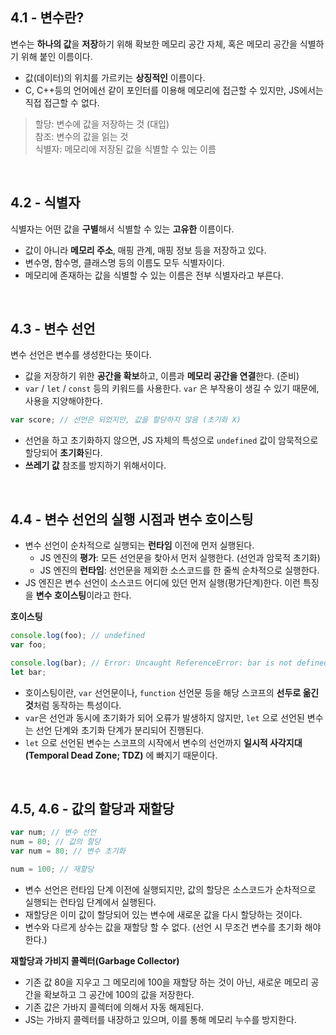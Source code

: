 ## 4.1 - 변수란?

변수는 **하나의 값**을 **저장**하기 위해 확보한 메모리 공간 자체, 혹은 메모리 공간을 식별하기 위해 붙인 이름이다.

- 값(데이터)의 위치를 가르키는 **상징적인** 이름이다.
- C, C++등의 언어에선 같이 포인터를 이용해 메모리에 접근할 수 있지만, JS에서는 직접 접근할 수 없다.

> 할당: 변수에 값을 저장하는 것 (대입)  
> 참조: 변수의 값을 읽는 것  
> 식별자: 메모리에 저장된 값을 식별할 수 있는 이름

<br />

## 4.2 - 식별자

식별자는 어떤 값을 **구별**해서 식별할 수 있는 **고유한** 이름이다.

- 값이 아니라 **메모리 주소**, 매핑 관계, 매핑 정보 등을 저장하고 있다.
- 변수명, 함수명, 클래스명 등의 이름도 모두 식별자이다.
- 메모리에 존재하는 값을 식별할 수 있는 이름은 전부 식별자라고 부른다.

<br />

## 4.3 - 변수 선언

변수 선언은 변수를 생성한다는 뜻이다.

- 값을 저장하기 위한 **공간을 확보**하고, 이름과 **메모리 공간을 연결**한다. (준비)
- `var` / `let` / `const` 등의 키워드를 사용한다. `var` 은 부작용이 생길 수 있기 때문에, 사용을 지양해야한다.

```javascript
var score; // 선언은 되었지만, 값을 할당하지 않음 (초기화 X)
```

- 선언을 하고 초기화하지 않으면, JS 자체의 특성으로 `undefined` 값이 암묵적으로 할당되어 **초기화**된다.
- **쓰레기 값** 참조를 방지하기 위해서이다.

<br />

## 4.4 - 변수 선언의 실행 시점과 변수 호이스팅

- 변수 선언이 순차적으로 실행되는 **런타임** 이전에 먼저 실행된다.
  - JS 엔진의 **평가**: 모든 선언문을 찾아서 먼저 실행한다.
    (선언과 암묵적 초기화)
  - JS 엔진의 **런타임**: 선언문을 제외한 소스코드를 한 줄씩 순차적으로 실행한다.
- JS 엔진은 변수 선언이 소스코드 어디에 있던 먼저 실행(평가단계)한다. 이런 특징을 **변수 호이스팅**이라고 한다.

**호이스팅**

```javascript
console.log(foo); // undefined
var foo;

console.log(bar); // Error: Uncaught ReferenceError: bar is not defined
let bar;
```

- 호이스팅이란, `var` 선언문이나, `function` 선언문 등을 해당 스코프의 **선두로 옮긴 것**처럼 동작하는 특성이다.
- `var`은 선언과 동시에 초기화가 되어 오류가 발생하지 않지만, `let` 으로 선언된 변수는 선언 단계와 초기화 단계가 분리되어 진행된다.
- `let` 으로 선언된 변수는 스코프의 시작에서 변수의 선언까지
  **일시적 사각지대(Temporal Dead Zone; TDZ)** 에 빠지기 때문이다.

<br />

## 4.5, 4.6 - 값의 할당과 재할당

```javascript
var num; // 변수 선언
num = 80; // 값의 할당
var num = 80; // 변수 초기화

num = 100; // 재할당
```

- 변수 선언은 런타임 단계 이전에 실행되지만, 값의 할당은 소스코드가 순차적으로 실행되는 런타임 단계에서 실행된다.
- 재할당은 이미 값이 할당되어 있는 변수에 새로운 값을 다시 할당하는 것이다.
- 변수와 다르게 상수는 값을 재할당 할 수 없다. (선언 시 무조건 변수를 초기화 해야한다.)

**재할당과 가비지 콜렉터(Garbage Collector)**
- 기존 값 80을 지우고 그 메모리에 100을 재할당 하는 것이 아닌,
 새로운 메모리 공간을 확보하고 그 공간에 100의 값을 저장한다.
- 기존 값은 가바지 콜렉터에 의해서 자동 해제된다.
- JS는 가바지 콜렉터를 내장하고 있으며, 이를 통해 메모리 누수를 방지한다.



<br />
